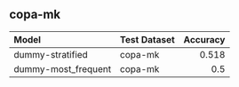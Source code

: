 ## copa-mk

| Model               | Test Dataset   |   Accuracy |
|:--------------------|:---------------|-----------:|
| dummy-stratified    | copa-mk        |      0.518 |
| dummy-most_frequent | copa-mk        |      0.5   |